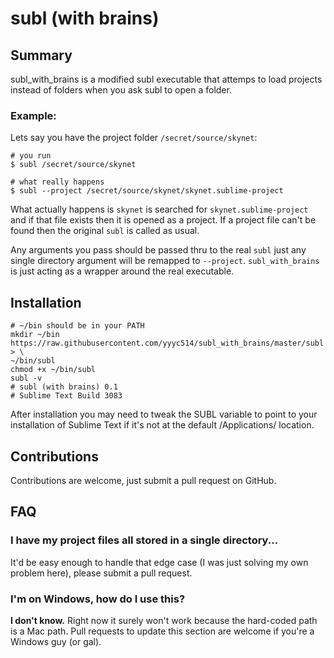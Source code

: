 # subl (with brains)

## Summary

subl_with_brains is a modified subl executable that attemps to load projects instead of folders when you ask subl to open a folder.  

### Example:

Lets say you have the project folder `/secret/source/skynet`:

    # you run
    $ subl /secret/source/skynet
    
    # what really happens
    $ subl --project /secret/source/skynet/skynet.sublime-project

What actually happens is `skynet` is searched for `skynet.sublime-project` and if that file exists then it is opened as a project.  If a project file can't be found then the original `subl` is called as usual.  

Any arguments you pass should be passed thru to the real `subl` just any single directory argument will be remapped to `--project`.  `subl_with_brains` is just acting as a wrapper around the real executable.

## Installation

    # ~/bin should be in your PATH
    mkdir ~/bin
    https://raw.githubusercontent.com/yyyc514/subl_with_brains/master/subl > \
    ~/bin/subl
    chmod +x ~/bin/subl
    subl -v
    # subl (with brains) 0.1
    # Sublime Text Build 3083

After installation you may need to tweak the SUBL variable to point to your installation of  Sublime Text if it's not at the default /Applications/ location.

## Contributions

Contributions are welcome, just submit a pull request on GitHub.


## FAQ

###  I have my project files all stored in a single directory...

It'd be easy enough to handle that edge case (I was just solving my own problem here), please submit a pull request.


### I'm on Windows, how do I use this?

**I don't know.**  Right now it surely won't work because the hard-coded path is a Mac path.  Pull requests to update this section are welcome if you're a Windows guy (or gal).  
